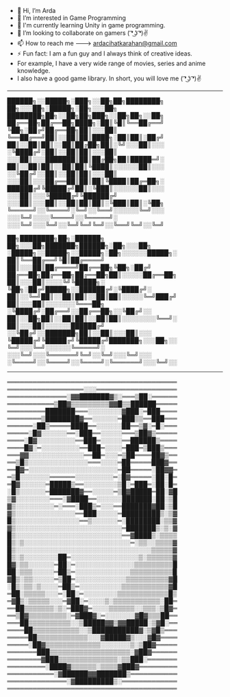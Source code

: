- 👋 Hi, I’m Arda
- 👀 I’m interested in Game Programming
- 🌱 I'm currently learning Unity in game programming.
- 💞️ I’m looking to collaborate on gamers ( ͡❛ ͜ʖ ͡❛)✌
- 📫 How to reach me ---> ardacihatkarahan@gmail.com
- ⚡ Fun fact: I am a fun guy and I always think of creative ideas.
- For example, I have a very wide range of movies, series and anime knowledge.
-  I also have a good game library. In short, you will love me ( ͡❛ ͜ʖ ͡❛)✌
________________________________________________________________________________________________________

██████╗░░█████╗░███╗░░██╗██╗████████╗  ██╗░░░██╗░█████╗░██╗░░░██╗  ████████╗██╗░░██╗██╗███╗░░██╗██╗░░██╗
██╔══██╗██╔══██╗████╗░██║╚█║╚══██╔══╝  ╚██╗░██╔╝██╔══██╗██║░░░██║  ╚══██╔══╝██║░░██║██║████╗░██║██║░██╔╝
██║░░██║██║░░██║██╔██╗██║░╚╝░░░██║░░░  ░╚████╔╝░██║░░██║██║░░░██║  ░░░██║░░░███████║██║██╔██╗██║█████═╝░                                    
██║░░██║██║░░██║██║╚████║░░░░░░██║░░░  ░░╚██╔╝░░██║░░██║██║░░░██║  ░░░██║░░░██╔══██║██║██║╚████║██╔═██╗░
██████╔╝╚█████╔╝██║░╚███║░░░░░░██║░░░  ░░░██║░░░╚█████╔╝╚██████╔╝  ░░░██║░░░██║░░██║██║██║░╚███║██║░╚██╗                                                      
╚═════╝░░╚════╝░╚═╝░░╚══╝░░░░░░╚═╝░░░  ░░░╚═╝░░░░╚════╝░░╚═════╝░  ░░░╚═╝░░░╚═╝░░╚═╝╚═╝╚═╝░░╚══╝╚═╝░░╚═╝

██╗████████╗██╗░██████╗  ██╗░░░██╗███████╗██████╗░██╗░░░██╗  ░█████╗░░█████╗░░█████╗░██╗░░░░░░█████╗░
██║╚══██╔══╝╚█║██╔════╝  ██║░░░██║██╔════╝██╔══██╗╚██╗░██╔╝  ██╔══██╗██╔══██╗██╔══██╗██║░░░░░██╔══██╗
██║░░░██║░░░░╚╝╚█████╗░  ╚██╗░██╔╝█████╗░░██████╔╝░╚████╔╝░  ██║░░╚═╝██║░░██║██║░░██║██║░░░░░╚═╝███╔╝
██║░░░██║░░░░░░░╚═══██╗  ░╚████╔╝░██╔══╝░░██╔══██╗░░╚██╔╝░░  ██║░░██╗██║░░██║██║░░██║██║░░░░░░░░╚══╝░
██║░░░██║░░░░░░██████╔╝  ░░╚██╔╝░░███████╗██║░░██║░░░██║░░░  ╚█████╔╝╚█████╔╝╚█████╔╝███████╗░░░██╗░░
╚═╝░░░╚═╝░░░░░░╚═════╝░  ░░░╚═╝░░░╚══════╝╚═╝░░╚═╝░░░╚═╝░░░  ░╚════╝░░╚════╝░░╚════╝░╚══════╝░░░╚═╝░░
________________________________________________________________________________________________________

════════════════════════════════════════
══════════════════░░░═══════════════════
══════════════░▓▓███████▓▒░═══▒██░══════
═══════════▒██▓▒▒▒▒▒▒▒▒▒▓▓█▒▒██████═════
═════════███████═══░░░░░░░░▓███░═███════
════════▒████████▓══░░░░░░═███▒▒══███═══
══════░██▒═════████══░░░░░░██══▒▓░═█░═══
═════░█▓░░░░░░══░███══░░░░░═══▒██▓▒═════
════░█▓░░░░░░░░░══███═░░░░░══██████▒════
════█▓░═░░░░░░░░░══███═░░░░═███═▒███▒═══
═══▓▓░░░░░░░░░░░░░══██═░░░═▒██════██▓▒══
══▒█▒░░░░░░░░░░░░░░═══░░░░═██═════███▓══
══█▓═░░░░░░░░░░░░░░░░░░░░░═██═════░██▓▓═
═▒█░░░░░░░══════░░░░░░░░░═░█▓═════░██░█═
═█▓░░░░░░═█████▒══░░░░░░░░▒█░═███═░██░█═
░█▒░░░░░░═███████▓══░░░░░═▒█▓█████═██░▓█
▒▓░░░░░░░░═══░▓████══░░░░░░███████░██░▒█
▓▒░░░░░░░░░═░═══░███▒═░░░══███████▓██░▒█
▓▒░░░░░░░░░░░░░░══███░░░░░═█████████▒░▒▓
█▒░░░░░░░░░░░░░░░══▒░░░░░░═░████████░▒▒▓
▓▒░░░░░░░░░░░░░░░░░░░░░░░░░═███████▒░▒░▓
█▒░░░░░░░░░░░░░░░░░░░░░░░░░══▓████▒░▒▒▒▒
█▒░▒░░░░░░░░░░░░░░░░░░░░░░░░░═░▒▒░░▒▒▒▒▓
█▒░░░░░░░░░░░░░░░░░░░░░░░░░░░░░░░░▒▒▒▒▒▓
█▒░▒░░░░░░░░██═░░░░░░░░░░░░░░░░▒░▒▒▒▒▒▒▓
█▓░▒▒░░░░░░═██░═░░░░░░░░░░░░░░▒▒▒▒▒▒▒▒▒█
██░▒▒▒░░░░░═██▒═░░░░░░░░░░░░░▒▒▒▒▒▒▒▒▒▒█
▓█▒░▒▒░░░░░═▒██═░░░░░░░░░░░░▒▒▒▒▒▒▒▒▒▒▓█
░█▒░▒▒░▒░░░░═██▒═░░░░░░░░░░▒▒▒▒▒▒▒▒▒▒▒▓█
═██░▒▒▒▒▒░░░═░██░═░░░░░░░░▒▒▒▒▒▒▒▒▒▒▒▒█▒
═▓█▒░▒▒▒▒▒░░░═▓██░═░░░░▒░▒▒▒▒▒▒▒▒▒▒▒░██═
══██▒▒▒▒▒▒▒░▒░═███▓═░░░░▒▒▒▒▒▒░░▒▒▒░▒█▓═
══▒█▓▒▒▒▒▒▒▒▒▒░═▓███▓░═░░░░░░░▓█▓▒▒▒██══
═══██▒▒▒▒▒▒▒▒▒▒░░▒█████▓▓▒▓▓█████░▒▓█░══
════██▒▒▒▒▒▒▒▒▒▒▒░░▒███████████▓░▒▓█▒═══
═════██▒▒▒▒▒▒▒▒▒▒▒▒░░░▓█████▓▒░░░▓█▓════
═════░██▓▒▒▒▒▒▒▒▒▒▒▒▒▒░░░░░░░▒░▒██▓═════
═══════███▒▒▒▒▒▒▒▒▒▒▒▒▒▒▒▒▒▒▒░▓██▓══════
════════▓███▒▒▒▒▒▒▒▒▒▒▒▒▒▒░▒▒███░═══════
═════════░████▓▒▒▒▒▒▒░▒▒▒▒▓███▓═════════
═══════════░▓██████▓▓███████▒═══════════
══════════════░▓█████████▒░═════════════
════════════════════════════════════════ 

